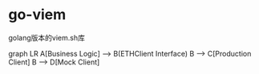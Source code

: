 # go-viem
golang版本的viem.sh库


graph LR
A[Business Logic] --> B(ETHClient Interface)
B --> C[Production Client]
B --> D[Mock Client]